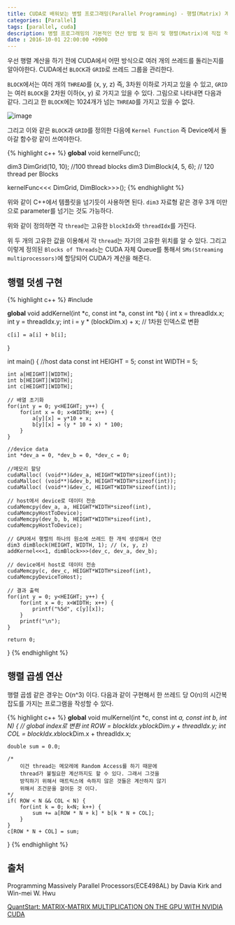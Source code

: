 ```yaml
---
title: CUDA로 배워보는 병렬 프로그래밍(Parallel Programming) - 행렬(Matrix) 계산
categories: [Parallel]
tags: [parallel, cuda]
description: 병렬 프로그래밍의 기본적인 연산 방법 및 원리 및 행렬(Matrix)에 직접 적용
date : 2016-10-01 22:00:00 +0900
---
```


우선 행렬 계산을 하기 전에 CUDA에서 어떤 방식으로 여러 개의 쓰레드를 돌리는지를 알아야한다. CUDA에선 `BLOCK`과 `GRID`로 쓰레드 그룹을 관리한다.

`BLOCK`에서는 여러 개의 `THREAD`를 (x, y, z) 즉, 3차원 이하로 가지고 있을 수 있고, `GRID`는 여러 `BLOCK`을 2차원 이하(x, y) 로 가지고 있을 수 있다. 그림으로 나타내면 다음과 같다. 그리고 한 `BLOCK`에는 1024개가 넘는 `THREAD`를 가지고 있을 수 없다.

![image](https://farm6.staticflickr.com/5469/30198898966_ee2eb65f07_c.jpg)

그리고 이와 같은 `BLOCK`과 `GRID`를 정의한 다음에 `Kernel Function` 즉 Device에서 돌아갈 함수랑 같이 쓰여야한다.

{% highlight c++ %}
__global__ void kernelFunc();

dim3 DimGrid(10, 10); //100 thread blocks
dim3 DimBlock(4, 5, 6); // 120 thread per Blocks

kernelFunc<<< DimGrid, DimBlock>>>();
{% endhighlight %}

위와 같이 C++에서 템플릿을 넘기듯이 사용하면 된다.
`dim3` 자료형 같은 경우 3개 미만으로 parameter를 넘기는 것도 가능하다.

위와 같이 정의하면 각 `thread`는 고유한 `blockIdx`와 `threadIdx`를 가진다.

위 두 개의 고유한 값을 이용해서 각 `thread`는 자기의 고유한 위치를 알 수 있다. 그리고 이렇게 정의된 `Blocks of Threads`는 CUDA 자체 Queue를 통해서 `SMs(Streaming multiprocessors)`에 할당되어 CUDA가 계산을 해준다.

## 행렬 덧셈 구현

{% highlight c++ %}
#include <cstdio>

__global__ void addKernel(int *c, const int *a, const int *b) {
    int x = threadIdx.x;
    int y = threadIdx.y;
    int i = y * (blockDim.x) + x; // 1차원 인덱스로 변환

    c[i] = a[i] + b[i];
}

int main() {
    //host data
    const int HEIGHT = 5;
    const int WIDTH = 5;

    int a[HEIGHT][WIDTH];
    int b[HEIGHT][WIDTH];
    int c[HEIGHT][WIDTH];

    // 배열 초기화
    for(int y = 0; y<HEIGHT; y++) {
        for(int x = 0; x<WIDTH; x++) {
            a[y][x] = y*10 + x;
            b[y][x] = (y * 10 + x) * 100;
        }
    }

    //device data
    int *dev_a = 0, *dev_b = 0, *dev_c = 0;

    //메모리 할당
    cudaMalloc( (void**)&dev_a, HEIGHT*WIDTH*sizeof(int));
    cudaMalloc( (void**)&dev_b, HEIGHT*WIDTH*sizeof(int));
    cudaMalloc( (void**)&dev_c, HEIGHT*WIDTH*sizeof(int));

    // host에서 device로 데이터 전송
    cudaMemcpy(dev_a, a, HEIGHT*WIDTH*sizeof(int), cudaMemcpyHostToDevice);
    cudaMemcpy(dev_b, b, HEIGHT*WIDTH*sizeof(int), cudaMemcpyHostToDevice);

    // GPU에서 행렬의 하나의 원소에 쓰레드 한 개씩 생성해서 연산
    dim3 dimBlock(HEIGHT, WIDTH, 1); // (x, y, z)
    addKernel<<<1, dimBlock>>>(dev_c, dev_a, dev_b);

    // device에서 host로 데이터 전송
    cudaMemcpy(c, dev_c, HEIGHT*WIDTH*sizeof(int), cudaMemcpyDeviceToHost);

    // 결과 출력
    for(int y = 0; y<HEIGHT; y++) {
        for(int x = 0; x<WIDTH; x++) {
            printf("%5d", c[y][x]);
        }
        printf("\n");
    }

    return 0;
}
{% endhighlight %}

## 행렬 곱셈 연산

행렬 곱셈 같은 경우는 O(n^3) 이다. 다음과 같이 구현해서 한 쓰레드 당 O(n)의 시간복잡도를 가지는 프로그램을 작성할 수 있다.

{% highlight c++ %}
__global__ void mulKernel(int *c, const int *a, const int *b, int N) {
    // global index로 변환
    int ROW = blockIdx.y*blockDim.y + threadIdx.y;
    int COL = blockIdx.x*blockDim.x + threadIdx.x;

    double sum = 0.0;

    /*
        이건 thread는 메모레에 Random Access를 하기 때문에
        thread가 불필요한 계산까지도 할 수 있다. 그래서 그것을
        방직하기 위해서 매트릭스에 속하지 않은 것들은 계산하지 않기
        위해서 조건문을 걸어둔 것 이다.
    */
    if( ROW < N && COL < N) {
        for(int k = 0; k<N; k++) {
            sum += a[ROW * N + k] * b[k * N + COL];
        }
    }
    c[ROW * N + COL] = sum;
}
{% endhighlight %}
## 출처
Programming Massively Parallel Processors(ECE498AL) by Davia Kirk and Win-mei W. Hwu

[QuantStart: MATRIX-MATRIX MULTIPLICATION ON THE GPU WITH NVIDIA CUDA](https://www.quantstart.com/articles/Matrix-Matrix-Multiplication-on-the-GPU-with-Nvidia-CUDA)
